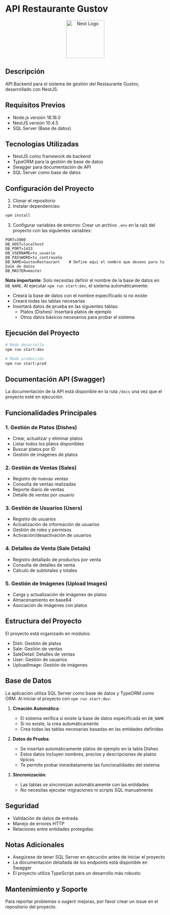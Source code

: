 # API Restaurante Gustov

<p align="center">
  <a href="http://nestjs.com/" target="blank"><img src="https://nestjs.com/img/logo-small.svg" width="120" alt="Nest Logo" /></a>
</p>

## Descripción

API Backend para el sistema de gestión del Restaurante Gustov, desarrollado con NestJS.

## Requisitos Previos

- Node.js versión 18.18.0
- NestJS versión 10.4.5
- SQL Server (Base de datos)

## Tecnologías Utilizadas

- NestJS como framework de backend
- TypeORM para la gestión de base de datos
- Swagger para documentación de API
- SQL Server como base de datos

## Configuración del Proyecto

1. Clonar el repositorio
2. Instalar dependencias:
```bash
npm install
```

3. Configurar variables de entorno:
Crear un archivo `.env` en la raíz del proyecto con las siguientes variables:
```env
PORT=3000
DB_HOST=localhost
DB_PORT=1433
DB_USERNAME=tu_usuario
DB_PASSWORD=tu_contraseña
DB_NAME=GustovRestaurant    # Define aquí el nombre que desees para tu base de datos
DB_MASTER=master
```

**Nota importante**: Solo necesitas definir el nombre de la base de datos en `DB_NAME`. Al ejecutar `npm run start:dev`, el sistema automáticamente:
- Creará la base de datos con el nombre especificado si no existe
- Creará todas las tablas necesarias
- Insertará datos de prueba en las siguientes tablas:
  - Platos (Dishes): Insertará platos de ejemplo
  - Otros datos básicos necesarios para probar el sistema

## Ejecución del Proyecto

```bash
# Modo desarrollo
npm run start:dev

# Modo producción
npm run start:prod
```

## Documentación API (Swagger)

La documentación de la API está disponible en la ruta `/docs` una vez que el proyecto esté en ejecución.

## Funcionalidades Principales

### 1. Gestión de Platos (Dishes)
- Crear, actualizar y eliminar platos
- Listar todos los platos disponibles
- Buscar platos por ID
- Gestión de imágenes de platos

### 2. Gestión de Ventas (Sales)
- Registro de nuevas ventas
- Consulta de ventas realizadas
- Reporte diario de ventas
- Detalle de ventas por usuario

### 3. Gestión de Usuarios (Users)
- Registro de usuarios
- Actualización de información de usuarios
- Gestión de roles y permisos
- Activación/desactivación de usuarios

### 4. Detalles de Venta (Sale Details)
- Registro detallado de productos por venta
- Consulta de detalles de venta
- Cálculo de subtotales y totales

### 5. Gestión de Imágenes (Upload Images)
- Carga y actualización de imágenes de platos
- Almacenamiento en base64
- Asociación de imágenes con platos

## Estructura del Proyecto

El proyecto está organizado en módulos:
- Dish: Gestión de platos
- Sale: Gestión de ventas
- SaleDetail: Detalles de ventas
- User: Gestión de usuarios
- UploadImage: Gestión de imágenes

## Base de Datos

La aplicación utiliza SQL Server como base de datos y TypeORM como ORM. Al iniciar el proyecto con `npm run start:dev`:

1. **Creación Automática**: 
   - El sistema verifica si existe la base de datos especificada en `DB_NAME`
   - Si no existe, la crea automáticamente
   - Crea todas las tablas necesarias basadas en las entidades definidas

2. **Datos de Prueba**:
   - Se insertan automáticamente platos de ejemplo en la tabla Dishes
   - Estos datos incluyen nombres, precios y descripciones de platos típicos
   - Te permite probar inmediatamente las funcionalidades del sistema

3. **Sincronización**:
   - Las tablas se sincronizan automáticamente con las entidades
   - No necesitas ejecutar migraciones ni scripts SQL manualmente

## Seguridad

- Validación de datos de entrada
- Manejo de errores HTTP
- Relaciones entre entidades protegidas

## Notas Adicionales

- Asegúrese de tener SQL Server en ejecución antes de iniciar el proyecto
- La documentación detallada de los endpoints está disponible en Swagger
- El proyecto utiliza TypeScript para un desarrollo más robusto

## Mantenimiento y Soporte

Para reportar problemas o sugerir mejoras, por favor crear un issue en el repositorio del proyecto.